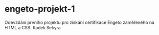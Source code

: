 # engeto-projekt-1
Odevzdání prvního projektu pro získání certifikace Engeto zaměřeného na HTML a CSS. Radek Sekyra
